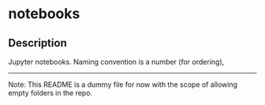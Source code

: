 # notebooks
## Description
Jupyter notebooks. Naming convention is a number (for ordering),

---

Note: This README is a dummy file for now with the scope of allowing empty folders in the repo.
